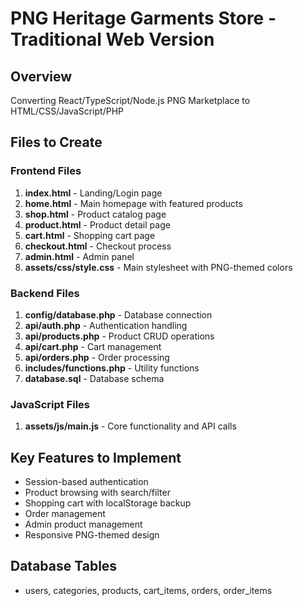 # PNG Heritage Garments Store - Traditional Web Version

## Overview
Converting React/TypeScript/Node.js PNG Marketplace to HTML/CSS/JavaScript/PHP

## Files to Create

### Frontend Files
1. **index.html** - Landing/Login page
2. **home.html** - Main homepage with featured products
3. **shop.html** - Product catalog page
4. **product.html** - Product detail page
5. **cart.html** - Shopping cart page
6. **checkout.html** - Checkout process
7. **admin.html** - Admin panel
8. **assets/css/style.css** - Main stylesheet with PNG-themed colors

### Backend Files
1. **config/database.php** - Database connection
2. **api/auth.php** - Authentication handling
3. **api/products.php** - Product CRUD operations
4. **api/cart.php** - Cart management
5. **api/orders.php** - Order processing
6. **includes/functions.php** - Utility functions
7. **database.sql** - Database schema

### JavaScript Files
1. **assets/js/main.js** - Core functionality and API calls

## Key Features to Implement
- Session-based authentication
- Product browsing with search/filter
- Shopping cart with localStorage backup
- Order management
- Admin product management
- Responsive PNG-themed design

## Database Tables
- users, categories, products, cart_items, orders, order_items